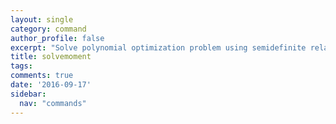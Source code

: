 ```yaml
---
layout: single
category: command
author_profile: false
excerpt: "Solve polynomial optimization problem using semidefinite relaxations"
title: solvemoment
tags:
comments: true
date: '2016-09-17'
sidebar:
  nav: "commands"
---
```


